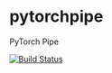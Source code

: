 # pytorchpipe
PyTorch Pipe

[![Build Status](https://travis-ci.com/tkornut/pytorchpipe.svg?branch=master)](https://travis-ci.com/tkornut/pytorchpipe)
